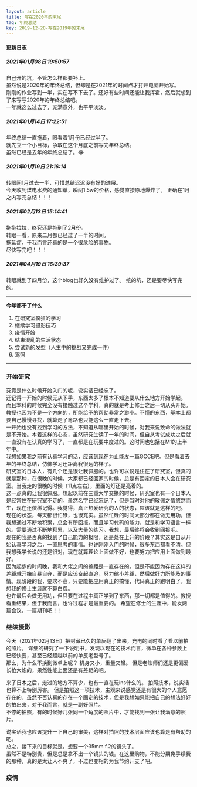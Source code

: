 ```yaml
---
layout: article
title: 写在2020年的末尾
tag: 年终总结
key: 2019-12-28-写在2019年的末尾
---
```


#### 更新日志

##### 2021年01月08日 19:50:57

自己开的坑，不管怎么样都要补上。  
虽然说是2020年的年终总结，但却是在2021年的时间点才打开电脑开始写。  
刚刚的作业写到一半，实在写不下去了。还好有些时间还能让我挥霍，然后就想到了来写写2020年的年终总结吧。  
一年就这么过去了，充满意外，也平平淡淡。

##### 2021年01月14日 17:22:51
年终总结一直拖着，眼看着1月份已经过半了。  
就先立一个小目标，争取在这个月底之前写完年终总结。  
虽然已经是去年的年终总结了。😂

##### 2021年01月19日 21:16:14
转眼间1月过去一半，可惜总结迟迟没有好的进展。  
今天收到煤电水费的通知单，瞬间1.5w的价格，感觉直接原地爆炸了。
正确在1月之内写完总结！！！

##### 2021年02月13日 15:14:41
拖拖拉拉，终究还是拖到了2月份。  
转眼一看，原来二月都已经过了一半的时间。  
拖延症，于我而言还真的是一个很危险的事物。  
尽快写完吧！！！

##### 2021年04月19日 16:39:37  
转眼就到了四月份，这个blog也好久没有维护过了。
挖的坑，还是要尽快写完的。

---

__今年都干了什么__

1.    在研究室疯狂的学习
2.    继续学习摄影技巧
3.    疫情开始
4.    结束混乱的生活状态
5.    尝试新的发型（人生中的挑战又完成一件）
6.    驾照

---

### 开始研究
究竟是什么时候开始入门的呢，说实话已经忘了。  
还记得一开始的时候无从下手，东西太多了根本不知道要从什么地方开始学起。  
而且本科的时候完全没有接触过这个学科，真的就是考上修士之后一切从头开始。  
教授也因为不是一个方向的，所能给予的帮助非常之渺小。不懂的东西，基本上都要自己慢慢寻找，就算走了弯路也只能这么一直走下去。  
一开始也没有找到学习的方法，不知道从哪里开始的时候，对我来说致命的做法就是不开始。本着这样的心态，虽然研究生读了一年的时间，但自从考试成功之后就一直没有在认真的学习了，一直都是在玩耍中度过的。这时间也包括在M1的上半年中。  
我想如果我之前有认真学习的话，应该到现在为止能发一篇GCCE吧。但是看着去年的年终总结，仿佛学习还距离我很远的样子。  
研究室的日本人，有几个还是很让我佩服的。也许可以说是住在了研究室，但真的就是那种，在很晚的时候，大家都已经回家的时候，总是有固定的日本人会在研究室。当我走的很晚的时候（11点左右），里面的灯还是亮着的。  
这一点真的让我很佩服。想起以前在三重大学交换的时候，研究室也有一个日本人是经常住在研究室不走的。虽然名字已经忘记了，但是当时对他的敬佩之情悠然而生，现在还依稀记得。我觉得，真正热爱研究的人的状态，应该就是这样的吧。  
现在的状态，每天都很忙碌，也很充实。虽然忙碌的时间大部分都在做无用功，但我想通过不断地积累，总会有所回报。而且学习代码的能力，就是和学习语言一样的。需要通过不断地积累，以及大量的练习。我想，最后终将会收到回报吧。  
现在的我是否真的找到了自己能力的极限，还是处在上升的阶段？其实这是自从开始认真学习之后，一直思考的事情。也许刚刚入门的时候，很多东西都看不清。但我想我学长说的还是很对，现在就算理论上面做不好，也要努力把应用上面做到最好。  
因为起步的时间晚，我和大佬之间的差距是一直存在的。但是不能因为存在这样的差距就开始自暴自弃，而是应该奋起直追，努力缩小差距，然后做好力所能及的事情。现阶段的我，要求不高，只要能把应用真正的搞懂，代码真正的跑明白了，我想我的修士生涯就不算白费。  
也许最后会做无用功，但只要在过程中真正学到了东西，那一切都是值得的。教授看重结果，但于我而言，也许过程才是最重要的。
希望在修士的生涯中，能发两篇会议，一篇期刊吧！！

### 继续摄影
今天（2021年02月13日）把封藏已久的单反翻了出来，充电的同时看了看以前拍的照片。
详细的研究了一下说明书，发现以现在的技术而言，微单在各种参数上已经快要，甚至已经超越以前的单反老型号了。  
那么，为什么不换到微单上呢？
机身又小，重量又轻。
但是老法师们还是更偏爱长枪大炮的，果然性能上面还是有差距的吧。 

来了日本之后，走过的地方不算少，也有一直在玩ins什么的。
拍照技术，说实话也算不上特别厉害。
但是拍照这一项技术，主观来说感觉还是有很大的个人意愿存在的。虽然不否认真的存在一个固定的技术，但是我想如果能把自己的想法好好的拍出来，对于我而言，就是一副好照片。  
不停的拍照，有的时候好几张同一个角度的照片中，才能找到一张让我满意的照片。  

说实话我也应该提升一下自己的审美，这样对拍照的技术层面应该也算是有帮助的吧。  
总之，接下来的目标就是，想要一个35mm f.2的镜头了。  
虽然不是特别贵，但是总是拿不出一个镜头的钱。在这里购物，不能分期免手续费的那种，真的是太让人不爽了，不过也变相的为我节约开支了吧。

### 疫情

